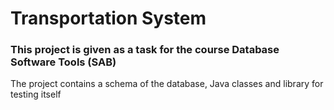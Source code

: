 # Transportation System

### This project is given as a task for the course Database Software Tools (SAB) 

The project contains a schema of the database, Java classes and library for testing itself